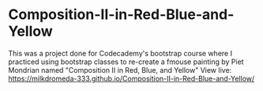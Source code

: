 # Composition-II-in-Red-Blue-and-Yellow
This was a project done for Codecademy's bootstrap course where I practiced using bootstrap classes to re-create a fmouse painting by Piet Mondrian named "Composition II in Red, Blue, and Yellow"
View live: https://milkdromeda-333.github.io/Composition-II-in-Red-Blue-and-Yellow/
